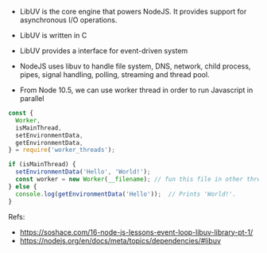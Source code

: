 - LibUV is the core engine that powers NodeJS. It provides support for asynchronous I/O operations.
- LibUV is written in C
- LibUV provides a interface for event-driven system

- NodeJS uses libuv to handle file system, DNS, network, child process, pipes, signal handling, polling, streaming and thread pool.
- From Node 10.5, we can use worker thread in order to run Javascript in parallel
```javascript
const {
  Worker,
  isMainThread,
  setEnvironmentData,
  getEnvironmentData,
} = require('worker_threads');

if (isMainThread) {
  setEnvironmentData('Hello', 'World!');
  const worker = new Worker(__filename); // fun this file in other thread
} else {
  console.log(getEnvironmentData('Hello'));  // Prints 'World!'.
}
```

Refs: 
- https://soshace.com/16-node-js-lessons-event-loop-libuv-library-pt-1/
- https://nodejs.org/en/docs/meta/topics/dependencies/#libuv
